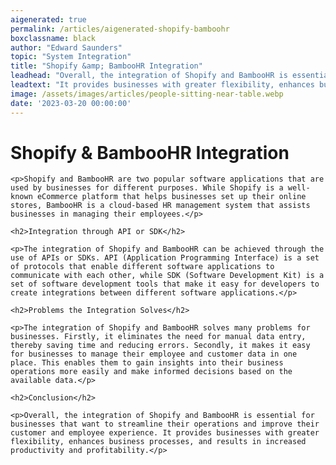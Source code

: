 ```yaml
---
aigenerated: true
permalink: /articles/aigenerated-shopify-bamboohr
boxclassname: black
author: "Edward Saunders"
topic: "System Integration"
title: "Shopify &amp; BambooHR Integration"
leadhead: "Overall, the integration of Shopify and BambooHR is essential for businesses that want to streamline their operations and improve their customer and employee experience"
leadtext: "It provides businesses with greater flexibility, enhances business processes, and results in increased productivity and profitability."
image: /assets/images/articles/people-sitting-near-table.webp
date: '2023-03-20 00:00:00'
---
```

<div class="arttext">
	<h1>Shopify &amp; BambooHR Integration</h1>

	<p>Shopify and BambooHR are two popular software applications that are used by businesses for different purposes. While Shopify is a well-known eCommerce platform that helps businesses set up their online stores, BambooHR is a cloud-based HR management system that assists businesses in managing their employees.</p>

	<h2>Integration through API or SDK</h2>

	<p>The integration of Shopify and BambooHR can be achieved through the use of APIs or SDKs. API (Application Programming Interface) is a set of protocols that enable different software applications to communicate with each other, while SDK (Software Development Kit) is a set of software development tools that make it easy for developers to create integrations between different software applications.</p>

	<h2>Problems the Integration Solves</h2>

	<p>The integration of Shopify and BambooHR solves many problems for businesses. Firstly, it eliminates the need for manual data entry, thereby saving time and reducing errors. Secondly, it makes it easy for businesses to manage their employee and customer data in one place. This enables them to gain insights into their business operations more easily and make informed decisions based on the available data.</p>

	<h2>Conclusion</h2>

	<p>Overall, the integration of Shopify and BambooHR is essential for businesses that want to streamline their operations and improve their customer and employee experience. It provides businesses with greater flexibility, enhances business processes, and results in increased productivity and profitability.</p>

</div>